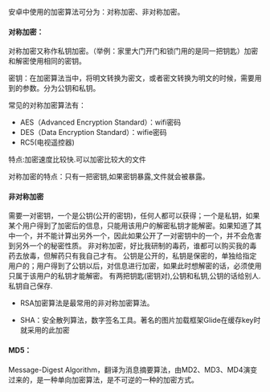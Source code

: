 安卓中使用的加密算法可分为：对称加密、非对称加密。

#### 对称加密：

对称加密又称作私钥加密。（举例：家里大门开门和锁门用的是同一把钥匙）加密和解密使用相同的密钥。

密钥：在加密算法当中，将明文转换为密文，或者密文转换为明文的时候，需要用到的参数。分为公钥和私钥。

常见的对称加密算法有：

* AES（Advanced Encryption Standard）：wifi密码
* DES（Data Encryption Standard）：wifie密码
* RC5(电视遥控器)

 特点:加密速度比较快.可以加密比较大的文件

对称加密的特点：只有一把密钥,如果密钥暴露,文件就会被暴露。

#### 非对称加密 

需要一对密钥，一个是公钥(公开的密钥)，任何人都可以获得；一个是私钥，如果某个用户得到了加密后的信息，只能用该用户的解密私钥才能解密。如果知道了其中一个，并不能计算出另外一个，因此如果公开了一对密钥中的一个，并不会危害到另外一个的秘密性质。
非对称加密，好比我研制的毒药，谁都可以购买我的毒药去放毒，但解药只有我自己才有。
公钥是公开的，私钥是保密的，单独给指定用户的；用户得到了公钥以后，对信息进行加密，如果此时想解密的话，必须使用只属于该用户的私钥才能解密。
有两把钥匙(密钥对),公钥和私钥,公钥的话给别人.私钥自己保存.

* RSA加密算法是最常用的非对称加密算法。

* SHA：安全散列算法，数字签名工具。著名的图片加载框架Glide在缓存key时就采用的此加密


#### MD5：

Message-Digest Algorithm，翻译为消息摘要算法，由MD2、MD3、MD4演变过来的，是一种单向加密算法，是不可逆的一种的加密方式。